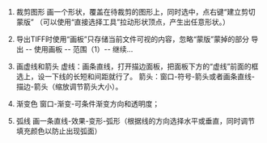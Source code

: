 
1. 裁剪图形
  画一个形状，覆盖在待裁剪的图形上，同时选中，点右键“建立剪切蒙版”
  （可以使用“直接选择工具”拉动形状顶点，产生出任意形状。）
2. 导出TIFF时使用“画板”只存储当前文件可视的内容，忽略“蒙版”蒙掉的部分
  导出 -- 使用画板 -- 范围（1）-- 继续...

3. 画虚线和箭头
  虚线：画条直线，打开描边面板，把面板下方的“虚线”前面的框选上，设一下线的长短和间距就行了。
  箭头：窗口-符号-箭头或者画条直线-描边-箭头（缩放调节箭头大小）。

4. 渐变色
  窗口-渐变-可条件渐变方向和透明度；

5. 弧线
  画一条直线-效果-变形-弧形（根据线的方向选择水平或垂直，同时调节填充颜色以防止出现弧面）
  
